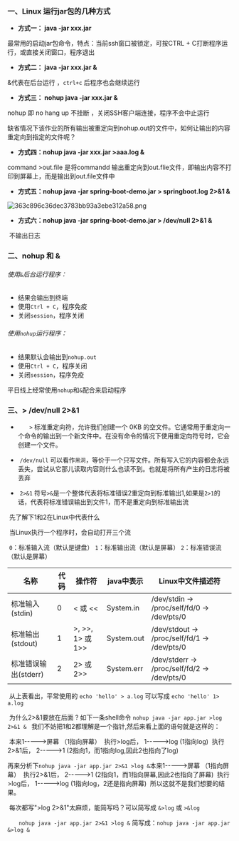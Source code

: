 ### 一、Linux 运行jar包的几种方式

- **方式一： java -jar xxx.jar**

最常用的启动jar包命令，特点：当前ssh窗口被锁定，可按CTRL + C打断程序运行，或直接关闭窗口，程序退出

- **方式二： java -jar xxx.jar &**

&代表在后台运行 ，`ctrl+c` 后程序也会继续运行

- **方式三： nohup java -jar xxx.jar &**

nohup  即 no hang up 不挂断 ，关闭SSH客户端连接，程序不会中止运行

缺省情况下该作业的所有输出被重定向到nohup.out的文件中，如何让输出的内容重定向到指定的文件呢？

- **方式四：nohup java -jar xxx.jar >aaa.log &**

command >out.file 是将commandd 输出重定向到out.flie文件，即输出内容不打印到屏幕上，而是输出到out.file文件中

- **方式五：nohup java -jar spring-boot-demo.jar > springboot.log 2>&1 &**

![363c896c36dec3783bb93a3ebe312a58.png](https://img-blog.csdnimg.cn/img_convert/363c896c36dec3783bb93a3ebe312a58.png)

- **方式六：nohup java -jar spring-boot-demo.jar > /dev/null 2>&1 &**

​			不输出日志

### 二、nohup 和 &

###### 使用`&`后台运行程序：

- 结果会输出到终端
- 使用`Ctrl + C`，程序免疫
- 关闭`session`，程序关闭

###### 使用`nohup`运行程序：

- 结果默认会输出到`nohup.out`
- 使用`Ctrl + C`，程序关闭
- 关闭`session`，程序免疫

平日线上经常使用`nohup`和`&`配合来启动程序

### 三、> /dev/null 2>&1

- ​	`	>` 标准重定向符，允许我们创建一个 0KB 的空文件。它通常用于重定向一个命令的输出到一个新文件中。在没有命令的情况下使用重定向符号时，它会创建一个文件。

- ​	`/dev/null` 可以看作`黑洞`，等价于一个只写文件。所有写入它的内容都会永远丢失，尝试从它那儿读取内容则什么也读不到。也就是将所有产生的日志将被丢弃

- ​	`2>&1` 符号`>&`是一个整体代表将标准错误2重定向到标准输出1,如果是`2>1`的话，代表将标准错误输出到文件1，而不是重定向到标准输出流

​	先了解下1和2在Linux中代表什么

​	当Linux执行一个程序时，会自动打开三个流

​	`0`：标准输入流（默认是键盘）
​	`1`：标准输出流（默认是屏幕）
​	`2`：标准错误流（默认是屏幕）

| 名称                 | 代码 | 操作符            | java中表示 | Linux中文件描述符                            |
| -------------------- | ---- | ----------------- | ---------- | -------------------------------------------- |
| 标准输入(stdin)      | 0    | < 或 <<           | System.in  | /dev/stdin -> /proc/self/fd/0 -> /dev/pts/0  |
| 标准输出(stdout)     | 1    | \>, >>, 1> 或 1>> | System.out | /dev/stdout -> /proc/self/fd/1 -> /dev/pts/0 |
| 标准错误输出(stderr) | 2    | 2> 或 2>>         | System.err | /dev/stderr -> /proc/self/fd/2 -> /dev/pts/0 |

​	从上表看出，平常使用的 `echo 'hello' > a.log` 可以写成 `echo 'hello' 1> a.log`

​	为什么2>&1要放在后面 ? 如下一条shell命令 `nohup java -jar app.jar >log 2>&1 & `  我们不妨把1和2都理解是一个指针,然后来看上面的语句就是这样的：

​		本来1----->屏幕 （1指向屏幕）
​		执行>log后， 1----->log (1指向log)
​		执行2>&1后， 2----->1 (2指向1，而1指向log,因此2也指向了log)

​	再来分析下`nohup java -jar app.jar 2>&1 >log &`
​		本来1----->屏幕 （1指向屏幕）
​		执行2>&1后， 2----->1 (2指向1，而1指向屏幕,因此2也指向了屏幕)
​		执行>log后， 1----->log (1指向log，2还是指向屏幕)
​		所以这就不是我们想要的结果。

​	每次都写">log 2>&1"太麻烦，能简写吗？可以简写成 `&>log` 或 `>&log`

​	`	nohup java -jar app.jar 2>&1 >log &`   简写成：`nohup java -jar app.jar &>log &`

​	



​	

